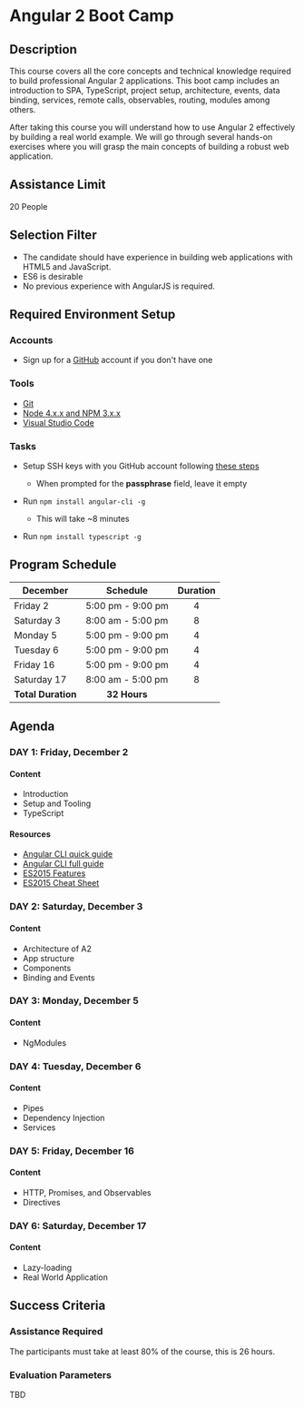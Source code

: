 # Angular 2 Boot Camp

## Description

This course covers all the core concepts and technical knowledge required to build professional Angular 2 applications. This boot camp includes an introduction to SPA,  TypeScript, project setup, architecture, events, data binding, services, remote calls, observables, routing, modules among others.

After taking this course you will understand how to use Angular 2 effectively by building a real world example. We will go through several hands-on exercises where you will grasp the main concepts of building a robust web application.

## Assistance Limit

20 People

## Selection Filter

- The candidate should have experience in building web applications with HTML5 and JavaScript.
- ES6 is desirable
- No previous experience with AngularJS is required.

## Required Environment Setup

### Accounts

- Sign up for a [GitHub](http://github.com/) account if you don't have one

### Tools

- [Git](https://git-scm.com/)
- [Node 4.x.x and NPM 3.x.x](https://nodejs.org/en/)
- [Visual Studio Code](https://code.visualstudio.com/)

### Tasks

- Setup SSH keys with you GitHub account following [these steps](https://help.github.com/articles/generating-an-ssh-key/)
  - When prompted for the **passphrase** field, leave it empty

- Run ```npm install angular-cli -g```
  - This will take ~8 minutes

- Run ```npm install typescript -g```

## Program Schedule

December | Schedule | Duration
---------|----------|---------
Friday 2 | 5:00 pm - 9:00 pm | <center>4
Saturday 3 | 8:00 am - 5:00 pm | <center>8
Monday 5 |  5:00 pm - 9:00 pm | <center>4
Tuesday 6 | 5:00 pm - 9:00 pm | <center>4
Friday 16 | 5:00 pm - 9:00 pm | <center>4
Saturday 17 | 8:00 am - 5:00 pm | <center>8
 | <center>**Total Duration** | <center>**32 Hours**

## Agenda

### DAY 1: Friday, December 2

#### Content

- Introduction
- Setup and Tooling
- TypeScript

#### Resources

- [Angular CLI quick guide](https://cli.angular.io/reference.pdf)
- [Angular CLI full guide](https://github.com/angular/angular-cli)
- [ES2015 Features](http://es6-features.org/)
- [ES2015 Cheat Sheet](https://github.com/jdjuan/juan-herrera/blob/master/what-I-know/web-development/js/es2015.md)

### DAY 2: Saturday, December 3

#### Content

- Architecture of A2
- App structure
- Components
- Binding and Events

### DAY 3: Monday, December 5

#### Content

- NgModules

### DAY 4: Tuesday, December 6

#### Content

- Pipes
- Dependency Injection
- Services

### DAY 5: Friday, December 16

#### Content

- HTTP, Promises, and Observables
- Directives

### DAY 6: Saturday, December 17

#### Content

- Lazy-loading
- Real World Application

## Success Criteria

### Assistance Required

The participants must take at least 80% of the course, this is 26 hours.

### Evaluation Parameters

TBD
